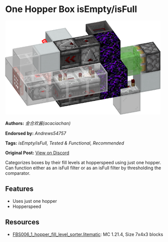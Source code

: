 # One Hopper Box isEmpty/isFull
<img alt="image.png" src="images/image.png?raw=1" height="300px">

**Authors:** *金合欢酱(acaciachan)*

**Endorsed by:** *Andrews54757*

**Tags:** *isEmpty/isFull, Tested & Functional, Recommended*

**Original Post:** [View on Discord](https://discord.com/channels/1375556143186837695/1388177806344716318)

Categorizes boxes by their fill levels at hopperspeed using just one hopper. Can function either as an isFull filter or as an isFull filter by thresholding the comparator.

## Features
- Uses just one hopper
- Hopperspeed

## Resources
- [FBS006_1_hopper_fill_level_sorter.litematic](attachments/FBS006_1_hopper_fill_level_sorter.litematic): MC 1.21.4, Size 7x4x3 blocks
